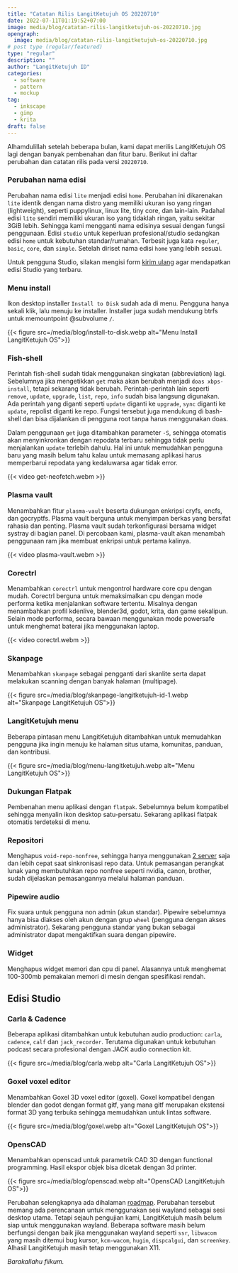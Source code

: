 ```yaml
---
title: "Catatan Rilis LangitKetujuh OS 20220710"
date: 2022-07-11T01:19:52+07:00
image: media/blog/catatan-rilis-langitketujuh-os-20220710.jpg
opengraph:
  image: media/blog/catatan-rilis-langitketujuh-os-20220710.jpg
# post type (regular/featured)
type: "regular"
description: ""
author: "LangitKetujuh ID"
categories:
  - software
  - pattern
  - mockup
tag:
  - inkscape
  - gimp
  - krita
draft: false
---
```


Alhamdulillah setelah beberapa bulan, kami dapat merilis LangitKetujuh OS lagi dengan banyak pembenahan dan fitur baru. Berikut ini daftar perubahan dan catatan rilis pada versi `20220710`.

### Perubahan nama edisi
Perubahan nama edisi `lite` menjadi edisi `home`. Perubahan ini dikarenakan `lite` identik dengan nama distro yang memiliki ukuran iso yang ringan (lightweight), seperti puppylinux, linux lite, tiny core, dan lain-lain. Padahal edisi `lite` sendiri memiliki ukuran iso yang tidaklah ringan, yaitu sekitar 3GiB lebih. Sehingga kami mengganti nama edisinya sesuai dengan fungsi penggunaan. Edisi `studio` untuk keperluan profesional/studio sedangkan edisi `home` untuk kebutuhan standar/rumahan. Terbesit juga kata `reguler`, `basic`, `core`, dan `simple`. Setelah diriset nama edisi `home` yang lebih sesuai.

Untuk pengguna Studio, silakan mengisi form [kirim ulang] agar mendapatkan edisi Studio yang terbaru.

### Menu install
Ikon desktop installer `Install to Disk` sudah ada di menu. Pengguna hanya sekali klik, lalu menuju ke installer. Installer juga sudah mendukung btrfs untuk memountpoint @subvolume `/`.

{{< figure src=/media/blog/install-to-disk.webp alt="Menu Install LangitKetujuh OS">}}

### Fish-shell
Perintah fish-shell sudah tidak menggunakan singkatan (abbreviation) lagi. Sebelumnya jika mengetikkan `get` maka akan berubah menjadi `doas xbps-install`, tetapi sekarang tidak berubah. Perintah-perintah lain seperti `remove`, `update`, `upgrade`, `list`, `repo`, `info` sudah bisa langsung digunakan. Ada perintah yang diganti seperti `update` diganti ke `upgrade`, `sync` diganti ke `update`, repolist diganti ke repo. Fungsi tersebut juga mendukung di bash-shell dan bisa dijalankan di pengguna root tanpa harus menggunakan doas.

Dalam penggunaan `get` juga ditambahkan parameter `-S`, sehingga otomatis akan menyinkronkan dengan repodata terbaru sehingga tidak perlu menjalankan `update` terlebih dahulu. Hal ini untuk memudahkan pengguna baru yang masih belum tahu kalau untuk memasang aplikasi harus memperbarui repodata yang kedaluwarsa agar tidak error.

{{< video get-neofetch.webm >}}

### Plasma vault
Menambahkan fitur `plasma-vault` beserta dukungan enkripsi cryfs, encfs, dan gocryptfs. Plasma vault berguna untuk menyimpan berkas yang bersifat rahasia dan penting. Plasma vault sudah terkonfigurasi bersama widget systray di bagian panel. Di percobaan kami, plasma-vault akan menambah penggunaan ram jika membuat enkripsi untuk pertama kalinya.

{{< video plasma-vault.webm >}}

### Corectrl
Menambahkan `corectrl` untuk mengontrol hardware core cpu dengan mudah. Corectrl berguna untuk memaksimalkan cpu dengan mode performa ketika menjalankan software tertentu. Misalnya dengan menambahkan profil kdenlive, blender3d, godot, krita, dan game sekalipun. Selain mode performa, secara bawaan menggunakan mode powersafe untuk menghemat baterai jika menggunakan laptop.

{{< video corectrl.webm >}}

### Skanpage
Menambahkan `skanpage` sebagai pengganti dari skanlite serta dapat melakukan scanning dengan banyak halaman (multipage).

{{< figure src=/media/blog/skanpage-langitketujuh-id-1.webp alt="Skanpage LangitKetujuh OS">}}

### LangitKetujuh menu
Beberapa pintasan menu LangitKetujuh ditambahkan untuk memudahkan pengguna jika ingin menuju ke halaman situs utama, komunitas, panduan, dan kontribusi.

{{< figure src=/media/blog/menu-langitketujuh.webp alt="Menu LangitKetujuh OS">}}

### Dukungan Flatpak
Pembenahan menu aplikasi dengan `flatpak`. Sebelumnya belum kompatibel sehingga menyalin ikon desktop satu-persatu. Sekarang aplikasi flatpak otomatis terdeteksi di menu.

### Repositori
Menghapus `void-repo-nonfree`, sehingga hanya menggunakan [2 server] saja dan lebih cepat saat sinkronisasi repo data. Untuk pemasangan perangkat lunak yang membutuhkan repo nonfree seperti nvidia, canon, brother, sudah dijelaskan pemasangannya melalui halaman panduan.

### Pipewire audio
Fix suara untuk pengguna non admin (akun standar). Pipewire sebelumnya hanya bisa diakses oleh akun dengan grup `wheel` (pengguna dengan akses administrator). Sekarang pengguna standar yang bukan sebagai administrator dapat mengaktifkan suara dengan pipewire.

### Widget
Menghapus widget memori dan cpu di panel. Alasannya untuk menghemat 100-300mb pemakaian memori di mesin dengan spesifikasi rendah.

## Edisi Studio

### Carla & Cadence
Beberapa aplikasi ditambahkan untuk kebutuhan audio production: `carla`, `cadence`, `calf` dan `jack_recorder`. Terutama digunakan untuk kebutuhan podcast secara profesional dengan JACK audio connection kit.

{{< figure src=/media/blog/carla.webp alt="Carla LangitKetujuh OS">}}

### Goxel voxel editor
Menambahkan Goxel 3D voxel editor (goxel). Goxel kompatibel dengan blender dan godot dengan format gitf, yang mana gitf merupakan ekstensi format 3D yang terbuka sehingga memudahkan untuk lintas software.

{{< figure src=/media/blog/goxel.webp alt="Goxel LangitKetujuh OS">}}

### OpensCAD
Menambahkan openscad untuk parametrik CAD 3D dengan functional programming. Hasil ekspor objek bisa dicetak dengan 3d printer.

{{< figure src=/media/blog/openscad.webp alt="OpensCAD LangitKetujuh OS">}}

Perubahan selengkapnya ada dihalaman [roadmap]. Perubahan tersebut memang ada perencanaan untuk menggunakan sesi wayland sebagai sesi desktop utama. Tetapi sejauh pengujian kami, LangitKetujuh masih belum siap untuk menggunakan wayland. Beberapa software masih belum berfungsi dengan baik jika menggunakan wayland seperti `ssr`, `libwacom` yang masih ditemui bug kursor, `kcm-wacom`, `hugin`, `dispcalgui`, dan `screenkey`. Alhasil LangitKetujuh masih tetap menggunakan X11.

_Barakallahu fiikum._

[roadmap]:/os/roadmap
[kirim ulang]:/os/kirim-ulang
[panduan]:https://panduan.langitketujuh.id
[pulseaudio]:https://panduan.langitketujuh.id/konfigurasi/multimedia/pulseaudio.html
[sesi desktop]:https://panduan.langitketujuh.id/konfigurasi/kde/sesi-desktop.html
[2 server]:https://panduan.langitketujuh.id/konfigurasi/server.html
[carla]:https://panduan.langitketujuh.id/aplikasi/audio/carla.html
[cadence]:https://panduan.langitketujuh.id/aplikasi/audio/cadence.html
[goxel]:https://panduan.langitketujuh.id/aplikasi/animasi/goxel.html
[printer]:https://panduan.langitketujuh.id/konfigurasi/driver/printer/index.html
[brother]:https://panduan.langitketujuh.id/konfigurasi/driver/printer/brother.html
[canon]:https://panduan.langitketujuh.id/konfigurasi/driver/printer/canon.html
[epson]:https://panduan.langitketujuh.id/konfigurasi/driver/printer/epson.html
[HP]:https://panduan.langitketujuh.id/konfigurasi/driver/printer/hp.html
[open printing]:https://panduan.langitketujuh.id/konfigurasi/driver/printer/open-printing.html
[runit init]:https://panduan.langitketujuh.id/konfigurasi/layanan/sv.html#daftar-layanan-yang-aktif
[mengkonfigurasi touchpad]:https://panduan.langitketujuh.id/konfigurasi/kde/pengaturan-sistem.html#mengaktifkan-tap-to-click
